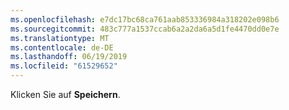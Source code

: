 ```yaml
---
ms.openlocfilehash: e7dc17bc68ca761aab853336984a318202e098b6
ms.sourcegitcommit: 483c777a1537ccab6a2a2da6a5d1fe4470dd0e7e
ms.translationtype: MT
ms.contentlocale: de-DE
ms.lasthandoff: 06/19/2019
ms.locfileid: "61529652"
---
```

Klicken Sie auf **Speichern**.